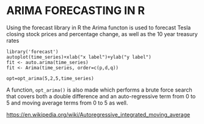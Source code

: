 # ARIMA FORECASTING IN R

Using the forecast library in R the Arima functon is used to forecast Tesla closing stock prices and percentage change, as well as the 10 year treasury rates
```
library('forecast')
autoplot(time_series)+xlab("x label")+ylab("y label")
fit <- auto.arima(time_series)
fit <- Arima(time_series, order=c(p,d,q))

opt=opt_arima(5,2,5,time_series)
```

A function, ```opt_arima()``` is also made which performs a brute force search that covers both a double difference and an auto-regressive term from 0 to 5 and 
 moving average terms from 0 to 5 as well.  

https://en.wikipedia.org/wiki/Autoregressive_integrated_moving_average
